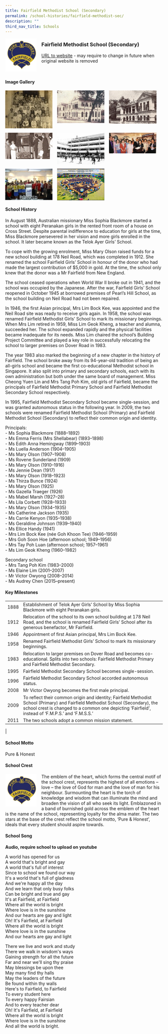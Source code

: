 ```yaml
---
title: Fairfield Methodist School (Secondary)
permalink: /school-histories/fairfield-methodist-sec/
description: ""
third_nav_title: Schools
---
```

<img src="/images/fairfieldmethodistsec1.jpg" style="width:20%;margin-right:15px;" align = "left">

### **Fairfield Methodist School (Secondary)**
[URL to website](https://fairfieldmethodistsec.moe.edu.sg/) - may require to change in future when original website is removed

<br clear="left">

#### **Image Gallery**

<p><a href="https://staging.d1yxymztqoj7qn.amplifyapp.com/images/ahmadibrahimpri2.jpg">  
<img src="/images/fairfieldmethodistsec2.jpg" style="width:30%;margin-right:15px;" align = "left">
</a></p>

<p><a href="https://staging.d1yxymztqoj7qn.amplifyapp.com/images/ahmadibrahimpri3.jpg">  
<img src="/images/fairfieldmethodistsec3.jpg" style="width:30%;margin-right:15px;" align = "left">
</a></p>

<p><a href="https://staging.d1yxymztqoj7qn.amplifyapp.com/images/ahmadibrahimpri4.jpg">  
<img src="/images/fairfieldmethodistsec4.jpg" style="width:30%;margin-right:15px;" align = "left">
</a></p>

<br clear="left">

<p><a href="https://staging.d1yxymztqoj7qn.amplifyapp.com/images/ahmadibrahimpri2.jpg">  
<img src="/images/fairfieldmethodistsec5.jpg" style="width:30%;margin-right:15px;" align = "left">
</a></p>

<p><a href="https://staging.d1yxymztqoj7qn.amplifyapp.com/images/ahmadibrahimpri3.jpg">  
<img src="/images/fairfieldmethodistsec6.jpg" style="width:30%;margin-right:15px;" align = "left">
</a></p>

<p><a href="https://staging.d1yxymztqoj7qn.amplifyapp.com/images/ahmadibrahimpri4.jpg">  
<img src="/images/fairfieldmethodistsec7.jpg" style="width:30%;margin-right:15px;" align = "left">
</a></p>

<br clear="left">

<p><a href="https://staging.d1yxymztqoj7qn.amplifyapp.com/images/ahmadibrahimpri3.jpg">  
<img src="/images/fairfieldmethodistsec8.jpg" style="width:30%;margin-right:15px;" align = "left">
</a></p>

<p><a href="https://staging.d1yxymztqoj7qn.amplifyapp.com/images/ahmadibrahimpri4.jpg">  
<img src="/images/fairfieldmethodistsec9.jpg" style="width:30%;margin-right:15px;" align = "left">
</a></p>

<br clear="left">

#### **School History**
In August 1888, Australian missionary Miss Sophia Blackmore started a school with eight Peranakan girls in the rented front room of a house on Cross Street. Despite parental indifference to education for girls at the time, Miss Blackmore persevered in her vision and more girls enrolled in the school. It later became known as the Telok Ayer Girls’ School.

To cope with the growing enrolment, Miss Mary Olson raised funds for a new school building at 178 Neil Road, which was completed in 1912. She renamed the school Fairfield Girls’ School in honour of the donor who had made the largest contribution of $5,000 in gold. At the time, the school only knew that the donor was a Mr Fairfield from New England.

The school ceased operations when World War II broke out in 1941, and the school was occupied by the Japanese. After the war, Fairfield Girls’ School reopened in October 1945 at borrowed premises of Pearl’s Hill School, as the school building on Neil Road had not been repaired.

In 1946, the first Asian principal, Mrs Lim Bock Kee, was appointed and the Neil Road site was ready to receive girls again. In 1958, the school was renamed Fairfield Methodist Girls’ School to mark its missionary beginnings. When Mrs Lim retired in 1959, Miss Lim Geok Kheng, a teacher and alumna, succeeded her. The school expanded rapidly and the physical facilities became inadequate for its needs. Miss Lim chaired the school’s Building Project Committee and played a key role in successfully relocating the school to larger premises on Dover Road in 1983.

The year 1983 also marked the beginning of a new chapter in the history of Fairfield. The school broke away from its 94-year-old tradition of being an all-girls school and became the first co-educational Methodist school in Singapore. It also split into primary and secondary schools, each with its own administration but both under the same board of management. Miss Cheong Yuen Lin and Mrs Tang Poh Kim, old girls of Fairfield, became the principals of Fairfield Methodist Primary School and Fairfield Methodist Secondary School respectively.

In 1995, Fairfield Methodist Secondary School became single-session, and was granted autonomous status in the following year. In 2009, the two schools were renamed Fairfield Methodist School (Primary) and Fairfield Methodist School (Secondary) to reflect their common origin and identity.

Principals:<br>
\- Ms Sophia Blackmore (1888–1892)<br>
\- Ms Emma Ferris (Mrs Shellabear) (1893–1898)<br>
\- Ms Edith Anna Hemingway (1899–1903)<br>
\- Ms Luella Anderson (1904–1905)<br>
\- Ms Mary Olson (1907–1908)<br>
\- Ms Rovene Sunderland (1909)<br>
\- Ms Mary Olson (1910–1916)<br>
\- Ms Jennie Dean (1917)<br>
\- Ms Mary Olson (1918–1923)<br>
\- Ms Thirza Bunce (1924)<br>
\- Ms Mary Olson (1925)<br>
\- Ms Gazella Traeger (1926)<br>
\- Ms Mabel Marsh (1927–28)<br>
\- Ms Lila Corbett (1928–1933)<br>
\- Ms Mary Olson (1934–1935)<br>
\- Ms Catherine Jackson (1935)<br>
\- Ms Carrie Kenyon (1935–1938)<br>
\- Ms Geraldine Johnson (1939–1940)<br>
\- Ms Ellice Handy (1941)<br>
\- Mrs Lim Bock Kee (née Goh Khoon Tee) (1946–1959)<br>
\- Mrs Goh Soon Hoe (afternoon school; 1949–1956)<br>
\- Mrs Tay Poh Luan (afternoon school; 1957–1961)<br>
\- Ms Lim Geok Kheng (1960–1982)

Secondary school<br>
\- Mrs Tang Poh Kim (1983–2000)<br>
\- Ms Elaine Lim (2001–2007)<br>
\- Mr Victor Owyong (2008–2014)<br>
\- Ms Audrey Chen (2015–present)

#### **Key Milestones**

|  |  |
|:---:|---|
| 1888 | Establishment of Telok Ayer Girls’ School by Miss Sophia Blackmore with eight Peranakan girls. |
| 1912 | Relocation of the school to its own school building at 178 Neil Road, and the school is renamed Fairfield Girls’ School after its generous benefactor, Mr Fairfield. |
| 1946 | Appointment of first Asian principal, Mrs Lim Bock Kee. |
| 1958 | Renamed Fairfield Methodist Girls’ School to mark its missionary beginnings. |
| 1983 | Relocation to larger premises on Dover Road and becomes co-educational. Splits into two schools: Fairfield Methodist Primary and Fairfield Methodist Secondary. |
| 1995 | Fairfield Methodist Secondary School becomes single-session. |
| 1996 | Fairfield Methodist Secondary School accorded autonomous status. |
| 2008 | Mr Victor Owyong becomes the first male principal. |
| 2009 | To reflect their common origin and identity; Fairfield Methodist School (Primary) and Fairfield Methodist School (Secondary), the school crest is changed to a common one depicting ‘Fairfield’, instead of ‘F.M.P.S.’ and ‘F.M.S.S.’ |
| 2011 | The two schools adopt a common mission statement. |
|

#### **School Motto**
Pure & Honest

#### **School Crest**
<img src="/images/fairfieldmethodistsec1.jpg" style="width:20%;margin-right:15px;" align = "left">

The emblem of the heart, which forms the central motif of the school crest, represents the highest of all emotions – love – the love of God for man and the love of man for his neighbour. Surmounting the heart is the torch of knowledge and wisdom that can illuminate the mind and broaden the vision of all who seek its light. Emblazoned in a band of burnished gold across the emblem of the heart is the name of the school, representing loyalty for the alma mater. The two stars at the base of the crest reflect the school motto, ‘Pure & Honest’, ideals that every student should aspire towards.

#### **School Song**
**Audio, require school to upload on youtube**

A world has opened for us<br>
A world that's bright and gay<br>
A world that's full of interest<br>
Since to school we found our way<br>
It's a world that's full of gladness<br>
And we're happy all the day<br>
And we learn that only busy folks<br>
Can be bright and true and gay<br>
It's at Fairfield, at Fairfield<br>
Where all the world is bright<br>
Where love is in the sunshine<br>
And our hearts are gay and light<br>
Oh! It's Fairfield, at Fairfield<br>
Where all the world is bright<br>
Where love is in the sunshine<br>
And our hearts are gay and light

There we live and work and study<br>
There we walk in wisdom's ways<br>
Gaining strength for all the future<br>
Far and near we'll sing thy praise<br>
May blessings be upon thee<br>
May many find thy halls<br>
May the leaders of the future<br>
Be found within thy walls<br>
Here's to Fairfield, to Fairfield<br>
To every student here<br>
To every happy Fairsian<br>
And to every teacher dear<br>
Oh! It's Fairfield, at Fairfield<br>
Where all the world is bright<br>
Where love is in the sunshine<br>
And all the world is bright.